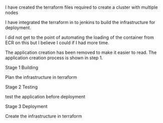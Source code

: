 I have created the terraform files required to create a cluster with multiple nodes

I have integrated the terraform in to jenkins to build the infrastructure for deployment.

I did not get to the point of automating the loading of the container from ECR on this
but I believe I could if I had more time.

The application creation has been removed to make it easier to read.
The application creation process is shown in step 1.

Stage 1 Building

   Plan the infrastructure in terraform

Stage 2 Testing

   test the application before deployment

Stage 3 Deployment

  Create the infrastructure in terraform
